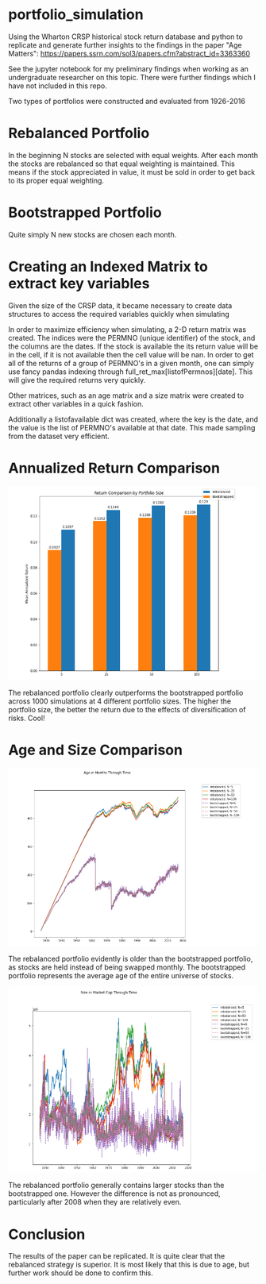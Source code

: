 # portfolio_simulation
Using the Wharton CRSP historical stock return database and python to replicate and generate further insights to the findings in the paper "Age Matters": https://papers.ssrn.com/sol3/papers.cfm?abstract_id=3363360

See the jupyter notebook for my preliminary findings when working as an undergraduate researcher on this topic. There were further findings which I have not included in this repo. 

Two types of portfolios were constructed and evaluated from 1926-2016

# Rebalanced Portfolio
In the beginning N stocks are selected with equal weights. After each month the stocks are rebalanced so that equal weighting is maintained. This means if the stock appreciated in value, it must be sold in order to get back to its proper equal weighting.

# Bootstrapped Portfolio
Quite simply N new stocks are chosen each month.

# Creating an Indexed Matrix to extract key variables
Given the size of the CRSP data, it became necessary to create data structures to access the required variables quickly when simulating

In order to maximize efficiency when simulating, a 2-D return matrix was created. The indices were the PERMNO (unique identifier) of the stock, and the columns are the dates. If the stock is available the its return value will be in the cell, if it is not available then the cell value will be nan. In order to get all of the returns of a group of PERMNO's in a given month, one can simply use fancy pandas indexing through full_ret_max[listofPermnos][date]. This will give the required returns very quickly.

Other matrices, such as an age matrix and a size matrix were created to extract other variables in a quick fashion.

Additionally a listofavailable dict was created, where the key is the date, and the value is the list of PERMNO's available at that date. This made sampling from the dataset very efficient.


# Annualized Return Comparison

![Bootstrapped vs Rebalanced Performance](comparison.png)

The rebalanced portfolio clearly outperforms the bootstrapped portfolio across 1000 simulations at 4 different portfolio sizes. The higher the portfolio size, the better the return due to the effects of diversification of risks. Cool!

# Age and Size Comparison

![Bootstrapped vs Rebalanced AGE](age.png)

The rebalanced portfolio evidently is older than the bootstrapped portfolio, as stocks are held instead of being swapped monthly. The bootstrapped portfolio represents the average age of the entire universe of stocks.

![Bootstrapped vs Rebalanced SIZE](size.png)


The rebalanced portfolio generally contains larger stocks than the bootstrapped one. However the difference is not as pronounced, particularly after 2008 when they are relatively even.

# Conclusion
The results of the paper can be replicated. It is quite clear that the rebalanced strategy is superior. It is most likely that this is due to age, but further work should be done to confirm this. 


